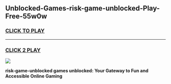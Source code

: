 
## Unblocked-Games-risk-game-unblocked-Play-Free-55w0w
<h3>
<a href="https://premium76.site?title=risk-game-unblocked&ref=10A">CLICK TO PLAY</a></h3>
<hr>

<h3>
<a href="https://premium76.site?title=risk-game-unblocked&ref=10A">CLICK 2 PLAY</a>
  
</h3>

<a href="https://premium76.site?title=risk-game-unblocked&ref=10A"><img src="https://clearcache.store/games.png"></a>


**risk-game-unblocked games unblocked: Your Gateway to Fun and Accessible Online Gaming**
